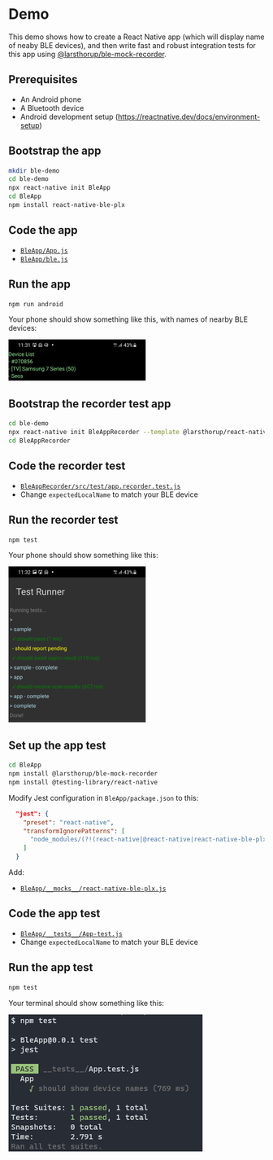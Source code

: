 # Demo

This demo shows how to create a React Native app (which will display name of neaby BLE devices),
and then write fast and robust integration tests for this app using [@larsthorup/ble-mock-recorder](https://www.npmjs.com/package/@larsthorup/ble-mock-recorder/).

## Prerequisites

- An Android phone
- A Bluetooth device
- Android development setup (https://reactnative.dev/docs/environment-setup)

## Bootstrap the app

```bash
mkdir ble-demo
cd ble-demo
npx react-native init BleApp
cd BleApp
npm install react-native-ble-plx
```

## Code the app

- [`BleApp/App.js`](./App.js)
- [`BleApp/ble.js`](./ble.js)

## Run the app

```bash
npm run android
```

Your phone should show something like this, with names of nearby BLE devices:

![](./bleApp.png)

## Bootstrap the recorder test app

```bash
cd ble-demo
npx react-native init BleAppRecorder --template @larsthorup/react-native-mocha-template
cd BleAppRecorder
```

## Code the recorder test

- [`BleAppRecorder/src/test/app.recorder.test.js`](./app.recorder.test.js)
- Change `expectedLocalName` to match your BLE device

## Run the recorder test

```bash
npm test
```

Your phone should show something like this:

![](./bleAppRecorder.png)

## Set up the app test

```bash
cd BleApp
npm install @larsthorup/ble-mock-recorder
npm install @testing-library/react-native
```

Modify Jest configuration in `BleApp/package.json` to this:

```json
  "jest": {
    "preset": "react-native",
    "transformIgnorePatterns": [
      "node_modules/(?!(react-native|@react-native|react-native-ble-plx|@larsthorup)/)"
    ]
  }
```

Add:

- [`BleApp/__mocks__/react-native-ble-plx.js`](./react-native-ble-plx.js)

## Code the app test

- [`BleApp/__tests__/App-test.js`](./App-test.js)
- Change `expectedLocalName` to match your BLE device

## Run the app test

```bash
npm test
```

Your terminal should show something like this:

![](./App-test.png)
